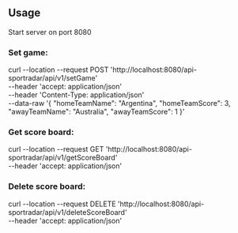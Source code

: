 <!-- USAGE EXAMPLES -->
## Usage
Start server on port 8080

### Set game:
curl --location --request POST 'http://localhost:8080/api-sportradar/api/v1/setGame' \
--header 'accept: application/json' \
--header 'Content-Type: application/json' \
--data-raw '{
"homeTeamName": "Argentina",
"homeTeamScore": 3,
"awayTeamName": "Australia",
"awayTeamScore": 1
}'

### Get score board:
curl --location --request GET 'http://localhost:8080/api-sportradar/api/v1/getScoreBoard' \
--header 'accept: application/json'

### Delete score board:
curl --location --request DELETE 'http://localhost:8080/api-sportradar/api/v1/deleteScoreBoard' \
--header 'accept: application/json'
